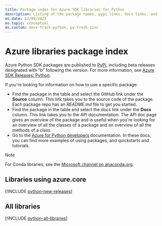 ```yaml
---
title: Package index for Azure SDK libraries for Python
description: Listing of the package names, pypi links, docs links, and source code links for all libraries in the Azure SDK for Python.
ms.date: 12/09/2022
ms.topic: conceptual
ms.custom: devx-track-python, py-fresh-zinc
---
```


# Azure libraries package index

Azure Python SDK packages are published to [PyPi](https://pypi.org/), including beta releases designated with "b" following the version. For more information, see [Azure SDK Releases: Python](https://azure.github.io/azure-sdk/policies_releases.html#python).

If you're looking for information on how to use a specific package:

* Find the package in the table and select the GitHub link under the **Source** column. This link takes you to the source code of the package. Each package repo has an *README.md* file to get you started.
* Find the package in the table and select the docs link under the **Docs** column. This link takes you to the API documentation. The API doc page gives an overview of the package and is useful when you're looking for an overview of all the classes of a package and an overview of all the methods of a class.
* Go to the [Azure for Python developers](index.yml) documentation. In these docs, you can find more examples of using packages, and quickstarts and tutorials.

> [!NOTE]
> For Conda libraries, see the [Microsoft channel on anaconda.org](https://anaconda.org/microsoft/repo).

## Libraries using azure.core

[!INCLUDE [python-new-releases](../../includes/python-new.md)]

## All libraries

[!INCLUDE [python-all-libraries](../../includes/python-all.md)]
